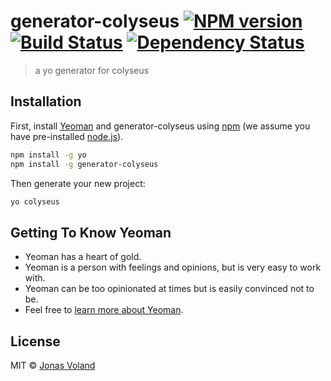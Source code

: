 # generator-colyseus [![NPM version][npm-image]][npm-url] [![Build Status][travis-image]][travis-url] [![Dependency Status][daviddm-image]][daviddm-url]
> a yo generator for colyseus

## Installation

First, install [Yeoman](http://yeoman.io) and generator-colyseus using [npm](https://www.npmjs.com/) (we assume you have pre-installed [node.js](https://nodejs.org/)).

```bash
npm install -g yo
npm install -g generator-colyseus
```

Then generate your new project:

```bash
yo colyseus
```

## Getting To Know Yeoman

 * Yeoman has a heart of gold.
 * Yeoman is a person with feelings and opinions, but is very easy to work with.
 * Yeoman can be too opinionated at times but is easily convinced not to be.
 * Feel free to [learn more about Yeoman](http://yeoman.io/).

## License

MIT © [Jonas Voland](-)


[npm-image]: https://badge.fury.io/js/generator-colyseus.svg
[npm-url]: https://npmjs.org/package/generator-colyseus
[travis-image]: https://travis-ci.org/Wenish/generator-colyseus.svg?branch=master
[travis-url]: https://travis-ci.org/Wenish/generator-colyseus
[daviddm-image]: https://david-dm.org/Wenish/generator-colyseus.svg?theme=shields.io
[daviddm-url]: https://david-dm.org/Wenish/generator-colyseus
